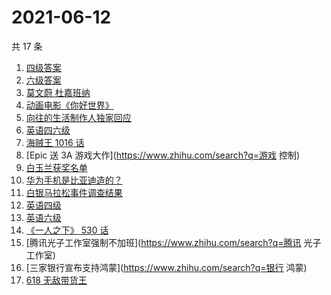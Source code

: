 # 2021-06-12

共 17 条

<!-- BEGIN -->
<!-- 最后更新时间 Sat Jun 12 2021 19:04:35 GMT+0800 (China Standard Time) -->

1. [四级答案](https://www.zhihu.com/search?q=四级答案)
2. [六级答案](https://www.zhihu.com/search?q=六级答案)
3. [莫文蔚 杜嘉班纳](https://www.zhihu.com/search?q=莫文蔚)
4. [动画电影《你好世界》](https://www.zhihu.com/search?q=你好世界)
5. [向往的生活制作人独家回应](https://www.zhihu.com/search?q=向往的生活)
6. [英语四六级](https://www.zhihu.com/search?q=四六级)
7. [海贼王 1016 话](https://www.zhihu.com/search?q=海贼王)
8. [Epic 送 3A 游戏大作](https://www.zhihu.com/search?q=游戏 控制)
9. [白玉兰获奖名单](https://www.zhihu.com/search?q=白玉兰)
10. [华为手机是比亚迪造的？](https://www.zhihu.com/search?q=华为手机)
11. [白银马拉松事件调查结果](https://www.zhihu.com/search?q=甘肃白银马拉松)
12. [英语四级](https://www.zhihu.com/search?q=英语四级)
13. [英语六级](https://www.zhihu.com/search?q=英语六级)
14. [《一人之下》 530 话](https://www.zhihu.com/search?q=一人之下)
15. [腾讯光子工作室强制不加班](https://www.zhihu.com/search?q=腾讯 光子工作室)
16. [三家银行宣布支持鸿蒙](https://www.zhihu.com/search?q=银行 鸿蒙)
17. [618 无敌带货王](https://www.zhihu.com/search?q=脑洞)

<!-- END -->
